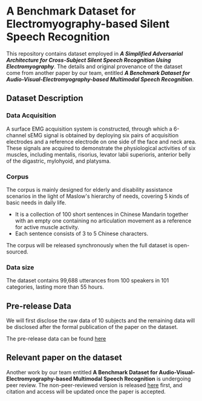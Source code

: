 # A Benchmark Dataset for Electromyography-based Silent Speech Recognition 

This repository contains dataset employed in ***A Simplified Adversarial Architecture for Cross-Subject Silent Speech Recognition Using Electromyography***.
The details and original provenance of the dataset come from another paper by our team, entitled ***A Benchmark Dataset for Audio-Visual-Electromyography-based Multimodal Speech Recognition***.


## Dataset Description

### Data Acquisition 

A surface EMG acquisition system is constructed, through which a 6-channel sEMG signal is obtained by deploying six pairs of acquisition electrodes and a reference electrode on one side of the face and neck area. 
These signals are acquired to demonstrate the physiological activities of six muscles, including mentalis, risorius, levator labii superioris, anterior belly of the digastric, mylohyoid, and platysma.

### Corpus

The corpus is mainly designed for elderly and disability assistance scenarios in the light of Maslow's hierarchy of needs, covering 5 kinds of basic needs in daily life. 
- It is a collection of 100 short sentences in Chinese Mandarin together with an empty one containing no articulation movement as a reference for active muscle activity. 
- Each sentence consists of 3 to 5 Chinese characters. 

The corpus will be released synchronously when the full dataset is open-sourced.

### Data size

The dataset contains 99,688 utterances from 100 speakers in 101 categories, lasting more than 55 hours.


## Pre-release Data

We will first disclose the raw data of 10 subjects and the remaining data will be disclosed after the formal publication of the paper on the dataset.

The pre-release data can be found [here](https://pan.baidu.com/s/19Pf-oWOGjhavL4F-b5_Eqg?pwd=sEMG)


## Relevant paper on the dataset

Another work by our team entitled **A Benchmark Dataset for Audio-Visual-Electromyography-based Multimodal Speech Recognition** is undergoing peer review. The non-peer-reviewed version is released [here](dataset_paper_nonereviewed.pdf) first, and citation and access will be updated once the paper is accepted.
